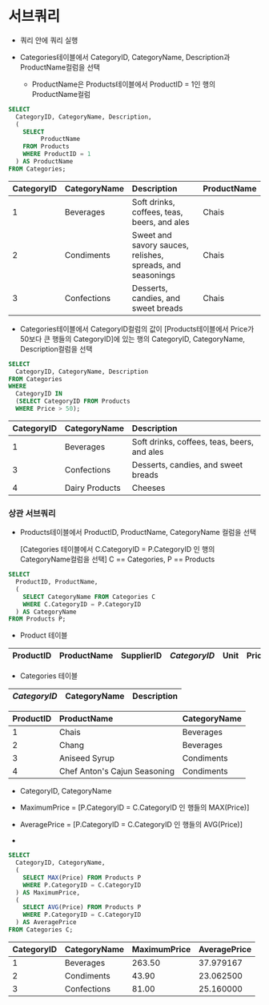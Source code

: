 # 서브쿼리

- 쿼리 안에 쿼리 실행



- Categories테이블에서 CategoryID, CategoryName, Description과 ProductName컬럼을 선택
  - ProductName은 Products테이블에서 ProductID = 1인 행의 ProductName컬럼

```sql
SELECT
  CategoryID, CategoryName, Description,
  (
    SELECT 
   		 ProductName 
   	FROM Products
   	WHERE ProductID = 1
  ) AS ProductName
FROM Categories;
```

| CategoryID | CategoryName | Description                                                | ProductName |
| :--------- | :----------- | :--------------------------------------------------------- | :---------- |
| 1          | Beverages    | Soft drinks, coffees, teas, beers, and ales                | Chais       |
| 2          | Condiments   | Sweet and savory sauces, relishes, spreads, and seasonings | Chais       |
| 3          | Confections  | Desserts, candies, and sweet breads                        | Chais       |



- Categories테이블에서 CategoryID컬럼의 값이 [Products테이블에서 Price가 50보다 큰 행들의 CategoryID]에 있는 행의 CategoryID, CategoryName, Description컬럼을 선택

```sql
SELECT
  CategoryID, CategoryName, Description
FROM Categories
WHERE
  CategoryID IN
  (SELECT CategoryID FROM Products
  WHERE Price > 50);
```

| CategoryID | CategoryName   | Description                                 |
| :--------- | :------------- | :------------------------------------------ |
| 1          | Beverages      | Soft drinks, coffees, teas, beers, and ales |
| 3          | Confections    | Desserts, candies, and sweet breads         |
| 4          | Dairy Products | Cheeses                                     |





### 상관 서브쿼리

- Products테이블에서 ProductID, ProductName, CategoryName 컬럼을 선택

  [Categories 테이블에서 C.CategoryID = P.CategoryID 인 행의 CategoryName컬럼을 선택] C == Categories, P == Products

```sql
SELECT
  ProductID, ProductName,
  (
    SELECT CategoryName FROM Categories C
    WHERE C.CategoryID = P.CategoryID
  ) AS CategoryName
FROM Products P;
```

- Product 테이블

| ProductID | ProductName | SupplierID | *CategoryID* | Unit | Price |
| :-------- | :---------- | :--------- | :----------- | :--- | :---- |

- Categories 테이블

| *CategoryID* | CategoryName | Description |
| :----------- | :----------- | :---------- |





| ProductID | ProductName                  | CategoryName |
| :-------- | :--------------------------- | :----------- |
| 1         | Chais                        | Beverages    |
| 2         | Chang                        | Beverages    |
| 3         | Aniseed Syrup                | Condiments   |
| 4         | Chef Anton's Cajun Seasoning | Condiments   |





- CategoryID, CategoryName
- MaximumPrice = [P.CategoryID = C.CategoryID 인 행들의 MAX(Price)]
- AveragePrice = [P.CategoryID = C.CategoryID 인 행들의 AVG(Price)]

- 

```Sql
SELECT
  CategoryID, CategoryName,
  (
    SELECT MAX(Price) FROM Products P
    WHERE P.CategoryID = C.CategoryID
  ) AS MaximumPrice,
  (
    SELECT AVG(Price) FROM Products P
    WHERE P.CategoryID = C.CategoryID
  ) AS AveragePrice
FROM Categories C;
```

| CategoryID | CategoryName | MaximumPrice | AveragePrice |
| :--------- | :----------- | :----------- | :----------- |
| 1          | Beverages    | 263.50       | 37.979167    |
| 2          | Condiments   | 43.90        | 23.062500    |
| 3          | Confections  | 81.00        | 25.160000    |

